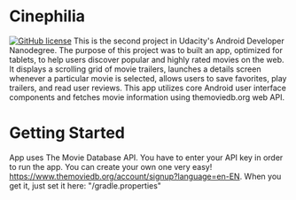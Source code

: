 # Cinephilia
[![GitHub license](https://img.shields.io/crates/l/rustc-serialize.svg)](https://github.com/GaganGupta19/Cinephilia/blob/master/License)
This is the second project in Udacity's Android Developer Nanodegree. The purpose of this project was to built an app, optimized for tablets, to help users discover popular and highly rated movies on the web. It displays a scrolling grid of movie trailers, launches a details screen whenever a particular movie is selected, allows users to save favorites, play trailers, and read user reviews. This app utilizes core Android user interface components and fetches movie information using themoviedb.org web API.

# Getting Started
App uses The Movie Database API. You have to enter your API key in order to run the app. You can create your own one very easy! 
https://www.themoviedb.org/account/signup?language=en-EN. 
When you get it, just set it here: "<Main-App-Name>/gradle.properties"
